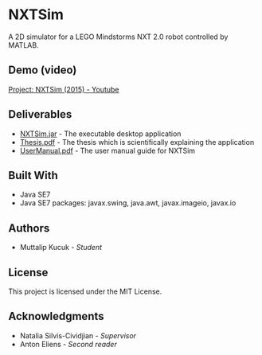 

# NXTSim

A 2D simulator for a LEGO Mindstorms NXT 2.0 robot controlled by MATLAB.

## Demo (video)

[Project: NXTSim (2015) - Youtube](https://www.youtube.com/watch?v=nJ1a3b9S2m0)

## Deliverables

* [NXTSim.jar](https://github.com/muttalipkucuk/nxtsim/blob/master/NXTSim.jar) - The executable desktop application
* [Thesis.pdf](https://github.com/muttalipkucuk/nxtsim/blob/master/Thesis.pdf) - The thesis which is scientifically explaining the application
* [UserManual.pdf](https://github.com/muttalipkucuk/nxtsim/blob/master//UserManual.pdf) - The user manual guide for NXTSim

## Built With

* Java SE7
* Java SE7 packages: javax.swing, java.awt, javax.imageio, javax.io

## Authors

* Muttalip Kucuk - *Student*

## License

This project is licensed under the MIT License.

## Acknowledgments

* Natalia Silvis-Cividjian - *Supervisor*
* Anton Eliens - *Second reader*
